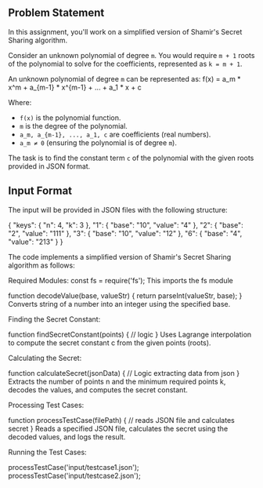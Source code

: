 ## Problem Statement

In this assignment, you'll work on a simplified version of Shamir's Secret Sharing algorithm.

Consider an unknown polynomial of degree `m`. You would require `m + 1` roots of the polynomial to solve for the coefficients, represented as `k = m + 1`.

An unknown polynomial of degree `m` can be represented as:
f(x) = a_m * x^m + a_{m-1} * x^{m-1} + ... + a_1 * x + c


Where:
- `f(x)` is the polynomial function.
- `m` is the degree of the polynomial.
- `a_m, a_{m-1}, ..., a_1, c` are coefficients (real numbers).
- `a_m ≠ 0` (ensuring the polynomial is of degree `m`).

The task is to find the constant term `c` of the polynomial with the given roots provided in JSON format.

## Input Format

The input will be provided in JSON files with the following structure:

{
    "keys": {
        "n": 4,
        "k": 3
    },
    "1": {
        "base": "10",
        "value": "4"
    },
    "2": {
        "base": "2",
        "value": "111"
    },
    "3": {
        "base": "10",
        "value": "12"
    },
    "6": {
        "base": "4",
        "value": "213"
    }
}

The code implements a simplified version of Shamir's Secret Sharing algorithm as follows:

Required Modules:
const fs = require('fs');
This imports the fs module 


function decodeValue(base, valueStr) {
    return parseInt(valueStr, base);
}
Converts string of a number into an integer using the specified base.

Finding the Secret Constant:

function findSecretConstant(points) {
    // logic
}
Uses Lagrange interpolation to compute the secret constant c from the given points (roots).

Calculating the Secret:

function calculateSecret(jsonData) {
    // Logic extracting data from json
}
Extracts the number of points n and the minimum required points k, decodes the values, and computes the secret constant.

Processing Test Cases:

function processTestCase(filePath) {
    // reads JSON file and calculates secret
}
Reads a specified JSON file, calculates the secret using the decoded values, and logs the result.

Running the Test Cases:

processTestCase('input/testcase1.json');
processTestCase('input/testcase2.json');
